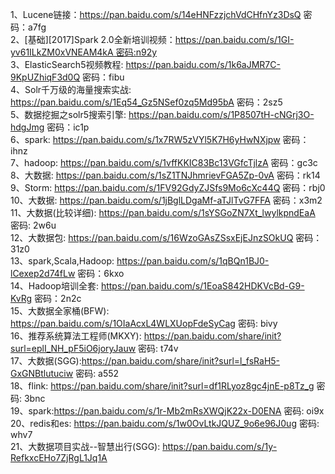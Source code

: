 1、Lucene链接：https://pan.baidu.com/s/14eHNFzzjchVdCHfnYz3DsQ 密码：a7fg  
2、[基础][2017]Spark 2.0全新培训视频：https://pan.baidu.com/s/1GI-yv61ILkZM0xVNEAM4kA 密码:n92y  
3、ElasticSearch5视频教程: https://pan.baidu.com/s/1k6aJMR7C-9KpUZhiqF3d0Q 密码：fibu  
4、Solr千万级的海量搜索实战: https://pan.baidu.com/s/1Eq54_Gz5NSef0zq5Md95bA 密码：2sz5  
5、数据挖掘之solr5搜索引擎: https://pan.baidu.com/s/1P8507tH-cNGrj3O-hdgJmg 密码：ic1p  
6、spark: https://pan.baidu.com/s/1x7RW5zVYl5K7H6yHwNXjpw 密码：ihnz  
7、hadoop: https://pan.baidu.com/s/1vffKKIC83Bc13VGfcTjlzA 密码：gc3c  
8、大数据: https://pan.baidu.com/s/1sZ1TNJhmrievFGA5Zp-0vA 密码：rk14  
9、Storm: https://pan.baidu.com/s/1FV92GdyZJSfs9Mo6cXc44Q 密码：rbj0  
10、大数据: https://pan.baidu.com/s/1jBglLDgaMf-aTJlTvG7FFA 密码：x3m2  
11、大数据(比较详细): https://pan.baidu.com/s/1sYSGoZN7Xt_lwylkpndEaA 密码: 2w6u  
12、大数据包: https://pan.baidu.com/s/16WzoGAsZSsxEjEJnzSOkUQ 密码：31z0  
13、spark,Scala,Hadoop: https://pan.baidu.com/s/1qBQn1BJ0-lCexep2d74fLw 密码：6kxo  
14、Hadoop培训全套: https://pan.baidu.com/s/1EoaS842HDKVcBd-G9-KvRg 密码：2n2c  
15、大数据全家桶(BFW): https://pan.baidu.com/s/1OIaAcxL4WLXUopFdeSyCag 密码: bivy  
16、推荐系统算法工程师(MKXY): https://pan.baidu.com/share/init?surl=eplI_NH_pF5iO6joryJauw 密码: t74v  
17、大数据(SGG):https://pan.baidu.com/share/init?surl=l_fsRaH5-GxGNBtlutuciw 密码: a552  
18、flink: https://pan.baidu.com/share/init?surl=df1RLyoz8gc4jnE-p8Tz_g 密码: 3bnc  
19、spark:https://pan.baidu.com/s/1r-Mb2mRsXWQjK22x-D0ENA 密码: oi9x  
20、redis和es: https://pan.baidu.com/s/1w0OvLtkJQUZ_9o6e96J0ug 密码: whv7  
21、大数据项目实战--智慧出行(SGG): https://pan.baidu.com/s/1y-RefkxcEHo7ZjRgL1Jq1A  
